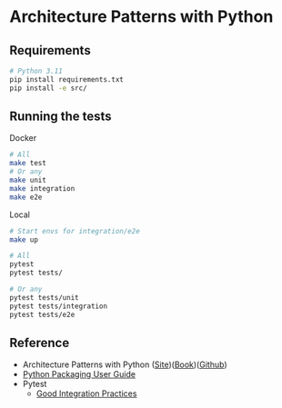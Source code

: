 # Architecture Patterns with Python


## Requirements

```sh
# Python 3.11
pip install requirements.txt
pip install -e src/
```


## Running the tests

Docker

```sh
# All
make test
# Or any
make unit
make integration
make e2e
```

Local

```sh
# Start envs for integration/e2e
make up

# All
pytest
pytest tests/

# Or any
pytest tests/unit
pytest tests/integration
pytest tests/e2e
```


## Reference

- Architecture Patterns with Python ([Site](https://www.cosmicpython.com/))([Book](https://www.cosmicpython.com/book/preface.html))([Github](https://github.com/cosmicpython/code))
- [Python Packaging User Guide](https://packaging.python.org/en/latest/)
- Pytest
  - [Good Integration Practices](https://docs.pytest.org/en/latest/explanation/goodpractices.html)
